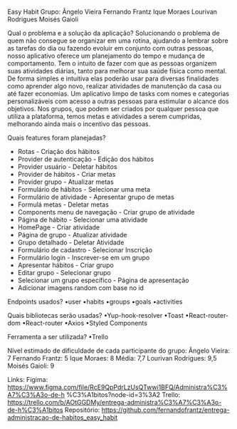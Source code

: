 Easy Habit
Grupo:
Ângelo Vieira
Fernando Frantz
Ique Moraes
Lourivan Rodrigues
Moisés Gaioli

Qual o problema e a solução da aplicação?
Solucionando o problema de quem não consegue se organizar em uma rotina, ajudando a
lembrar sobre as tarefas do dia ou fazendo evoluir em conjunto com outras pessoas, nosso aplicativo
oferece um planejamento do tempo e mudança de comportamento.
Tem o intuito de fazer com que as pessoas organizem suas atividades diárias, tanto para
melhorar sua saúde física como mental.
De forma simples e intuitiva elas poderão usar para diversas finalidades como aprender algo
novo, realizar atividades de manutenção da casa ou até fazer economias.
Um aplicativo limpo de tasks com nomes e categorias personalizáveis com acesso a outras
pessoas para estimular o alcance dos objetivos.
Nos grupos, que podem ser criados por qualquer pessoa que utiliza a plataforma, temos metas e
atividades a serem cumpridas, melhorando ainda mais o incentivo das pessoas.

Quais features foram planejadas?

- Rotas - Criação dos hábitos
- Provider de autenticação - Edição dos hábitos
- Provider usuário - Deletar hábitos
- Provider de hábitos - Criar metas
- Provider grupo - Atualizar metas
- Formulário de hábitos - Selecionar uma meta
- Formulário de atividade - Apresentar grupo de metas
- Formulá metas - Deletar metas
- Components menu de navegação - Criar grupo de atividade
- Página de hábito - Selecionar uma atividade
- HomePage - Criar atividade
- Página de grupo - Atualizar atividade
- Grupo detalhado - Deletar Atividade
- Formulário de cadastro - Selecionar Inscrição
- Formulário login - Inscrever-se em um grupo
- Apresentar hábitos - Criar grupo
- Editar grupo - Selecionar grupo
- Selecionar um grupo específico - Página de apresentação
- Adicionar imagens random com base no id

Endpoints usados?
•user
•habits
•groups
•goals
•activities

Quais bibliotecas serão usadas?
•Yup-hook-resolver
•Toast
•React-router-dom
•React-router
•Axios
•Styled Components

Ferramenta a ser utilizada?
•Trello

Nível estimado de dificuldade de cada participante do grupo:
Ângelo Vieira: 7
Fernando Frantz: 5
Ique Moraes: 8 Média: 7,7
Lourivan Rodrigues: 9,5
Moisés Gaioli: 9

Links:
Figima:
https://www.figma.com/file/RcE9QpPdrLzUsQTwwi1BFQ/Administra%C3%A7%C3%A3o-de-h
%C3%A1bitos?node-id=3%3A2
Trello:
https://trello.com/b/AOtGGDMy/entrega-administra%C3%A7%C3%A3o-de-h%C3%A1bitos
Repositório:
https://github.com/fernandofrantz/entrega-administracao-de-habitos_easy_habit
